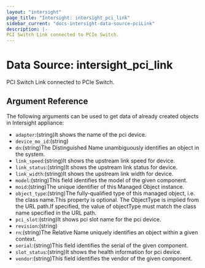 ```yaml
---
layout: "intersight"
page_title: "Intersight: intersight_pci_link"
sidebar_current: "docs-intersight-data-source-pciLink"
description: |-
PCI Switch Link connected to PCIe Switch.
---
```


# Data Source: intersight_pci_link
PCI Switch Link connected to PCIe Switch.
## Argument Reference
The following arguments can be used to get data of already created objects in Intersight appliance:
* `adapter`:(string)It shows the name of the pci device.
* `device_mo_id`:(string)
* `dn`:(string)The Distinguished Name unambiguously identifies an object in the system.
* `link_speed`:(string)It shows the upstream link speed for device.
* `link_status`:(string)It shows the upstream link status for device.
* `link_width`:(string)It shows the upstream link width for device.
* `model`:(string)This field identifies the model of the given component.
* `moid`:(string)The unique identifier of this Managed Object instance.
* `object_type`:(string)The fully-qualified type of this managed object, i.e. the class name.This property is optional. The ObjectType is implied from the URL path.If specified, the value of objectType must match the class name specified in the URL path.
* `pci_slot`:(string)It shows pci slot name for the pci device.
* `revision`:(string)
* `rn`:(string)The Relative Name uniquely identifies an object within a given context.
* `serial`:(string)This field identifies the serial of the given component.
* `slot_status`:(string)It shows the health information for pci device.
* `vendor`:(string)This field identifies the vendor of the given component.
